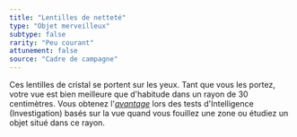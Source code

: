 ```yaml
---
title: "Lentilles de netteté"
type: "Objet merveilleux"
subtype: false
rarity: "Peu courant"
attunement: false
source: "Cadre de campagne"
---
```

Ces lentilles de cristal se portent sur les yeux. Tant que vous les portez, votre vue est bien meilleure que d'habitude dans un rayon de 30 centimètres. Vous obtenez l'[_avantage_](/utiliser-les-caracteristiques#avantage-et-désasavantage) lors des tests d'Intelligence (Investigation) basés sur la vue quand vous fouillez une zone ou étudiez un objet situé dans ce rayon.
